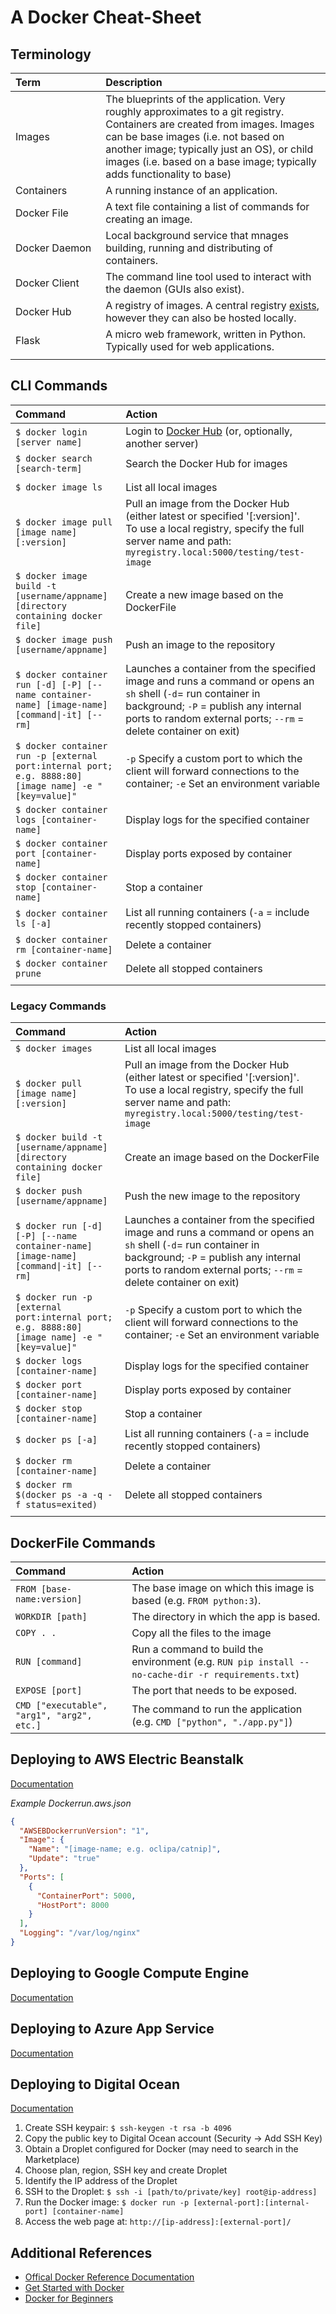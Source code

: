 # A Docker Cheat-Sheet

## Terminology

| Term | Description |
| :------- | :------- |
| Images | The blueprints of the application.  Very roughly approximates to a git registry.<br/>Containers are created from images. Images can be base images (i.e. not based on another image; typically just an OS), or child images (i.e. based on a base image; typically adds functionality to base) |
| Containers | A running instance of an application. |
| Docker File | A text file containing a list of commands for creating an image. |
| Docker Daemon | Local background service that mnages building, running and distributing of containers.  |
| Docker Client | The command line tool used to interact with the daemon (GUIs also exist). |
| Docker Hub | A registry of images.  A central registry [exists](https://hub.docker.com/search?q=&type=image), however they can also be hosted locally. |
| Flask | A micro web framework, written in Python.  Typically used for web applications. |
| <img width="350"/> | <img width="400"/> |

## CLI Commands

| Command | Action |
| :------- | :------- |
| `$ docker login [server name]`| Login to [Docker Hub](https://hub.docker.com/) (or, optionally, another server) |
| `$ docker search [search-term]`| Search the Docker Hub for images |
| <img width="400"/> | <img width="400"/> |
| `$ docker image ls`| List all local images |
| `$ docker image pull [image name][:version]`| Pull an image from the Docker Hub (either latest or specified '[:version]'.<br/>To use a local registry, specify the full server name and path: `myregistry.local:5000/testing/test-image` |
| `$ docker image build -t [username/appname] [directory containing docker file]`| Create a new image based on the DockerFile |
| `$ docker image push [username/appname]`| Push an image to the repository |
| <img width="400"/> | <img width="400"/> |
| `$ docker container run [-d] [-P] [--name container-name] [image-name] [command\|-it] [--rm]` | Launches a container from the specified image and runs a command or opens an `sh` shell (`-d`= run container in background; `-P` = publish any internal ports to random external ports; `--rm` = delete container on exit) |
| `$ docker container run -p [external port:internal port; e.g. 8888:80] [image name] -e "[key=value]"` | `-p` Specify a custom port to which the client will forward connections to the container; `-e` Set an environment variable |
| `$ docker container logs [container-name]` | Display logs for the specified container |
| `$ docker container port [container-name]` | Display ports exposed by container |
| `$ docker container stop [container-name]`| Stop a container |
| `$ docker container ls [-a]`| List all running containers (`-a` = include recently stopped containers) |
| `$ docker container rm [container-name]`| Delete a container |
| `$ docker container prune`| Delete all stopped containers |
| <img width="400"/> | <img width="400"/> |

### Legacy Commands

| Command | Action |
| :------- | :------- |
| `$ docker images`| List all local images |
| `$ docker pull [image name][:version]`| Pull an image from the Docker Hub (either latest or specified '[:version]'.<br/>To use a local registry, specify the full server name and path: `myregistry.local:5000/testing/test-image` |
| `$ docker build -t [username/appname] [directory containing docker file]`| Create an image based on the DockerFile |
| `$ docker push [username/appname]`| Push the new image to the repository |
| <img width="400"/> | <img width="400"/> |
| `$ docker run [-d] [-P] [--name container-name] [image-name] [command\|-it] [--rm]` | Launches a container from the specified image and runs a command or opens an `sh` shell (`-d`= run container in background; `-P` = publish any internal ports to random external ports; `--rm` = delete container on exit) |
| `$ docker run -p [external port:internal port; e.g. 8888:80] [image name] -e "[key=value]"` | `-p` Specify a custom port to which the client will forward connections to the container; `-e` Set an environment variable |
| `$ docker logs [container-name]` | Display logs for the specified container |
| `$ docker port [container-name]` | Display ports exposed by container |
| `$ docker stop [container-name]`| Stop a container |
| `$ docker ps [-a]`| List all running containers (`-a` = include recently stopped containers) |
| `$ docker rm [container-name]`| Delete a container |
| `$ docker rm $(docker ps -a -q -f status=exited)`| Delete all stopped containers |
| <img width="400"/> | <img width="400"/> |


## DockerFile Commands

| Command | Action |
| :------- | :------- |
| `FROM [base-name:version]` | The base image on which this image is based (e.g. `FROM python:3`). |
| `WORKDIR [path]` | The directory in which the app is based. |
| `COPY . .` | Copy all the files to the image |
| `RUN [command]` | Run a command to build the environment (e.g. `RUN pip install --no-cache-dir -r requirements.txt`) | 
| `EXPOSE [port]` | The port that needs to be exposed. |
| `CMD ["executable", "arg1", "arg2", etc.]` | The command to run the application (e.g. `CMD ["python", "./app.py"]`) |

## Deploying to AWS Electric Beanstalk

[Documentation](https://docs.aws.amazon.com/elasticbeanstalk/latest/dg/single-container-docker-configuration.html#create_deploy_docker_image_dockerru)

*Example Dockerrun.aws.json*

```json
{
  "AWSEBDockerrunVersion": "1",
  "Image": {
    "Name": "[image-name; e.g. oclipa/catnip]",
    "Update": "true"
  },
  "Ports": [
    {
      "ContainerPort": 5000,
      "HostPort": 8000
    }
  ],
  "Logging": "/var/log/nginx"
}
```

## Deploying to Google Compute Engine

[Documentation](https://cloud.google.com/compute/docs/containers/deploying-containers)

## Deploying to Azure App Service

[Documentation](https://docs.microsoft.com/en-us/learn/modules/deploy-run-container-app-service/)

## Deploying to Digital Ocean

[Documentation](https://stackabuse.com/deploying-a-node-js-app-to-a-digitalocean-droplet-with-docker/)

1. Create SSH keypair: `$ ssh-keygen -t rsa -b 4096`
1. Copy the public key to Digital Ocean account (Security -> Add SSH Key)
1. Obtain a Droplet configured for Docker (may need to search in the Marketplace)
1. Choose plan, region, SSH key and create Droplet
1. Identify the IP address of the Droplet
1. SSH to the Droplet: `$ ssh -i [path/to/private/key] root@ip-address]`
1. Run the Docker image: `$ docker run -p [external-port]:[internal-port] [container-name]`
1. Access the web page at: `http://[ip-address]:[external-port]/`

## Additional References

* [Offical Docker Reference Documentation](https://docs.docker.com/reference/)
* [Get Started with Docker](https://www.docker.com/get-started)
* [Docker for Beginners](https://docker-curriculum.com/)
